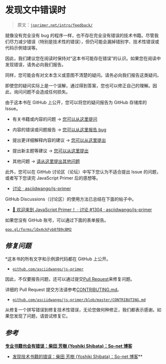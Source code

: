 # 发现文中错误时

> 原文：[`jsprimer.net/intro/feedback/`](https://jsprimer.net/intro/feedback/)

就像没有完全没有 bug 的程序一样，也不存在完全没有错误的技术书籍。尽管我们尽力减少错误（特别是技术性的错误），但仍可能会漏掉错别字、技术性错误或代码示例错误等。

因此，我们建议您在阅读时保持对“这本书可能存在错误”的认识。如果您在阅读中发现错误，请务必向我们报告。

同样，您可能会有对文本含义或意图不清楚的疑问。请务必向我们报告这类疑问。

即使您的疑问实际上是一个误解，通过得到答案，您也可以修正自己的理解。因此，询问问题不会造成任何损失。

由于这本书在 GitHub 上公开，您可以将您的疑问报告为 GitHub 存储库的 Issue。

+   有关书籍或内容的问题 → [您可以从这里提问](https://github.com/asciidwango/js-primer/issues/new?template=question.md)

+   内容的错误或问题报告 → [您可以从这里报告 bug](https://github.com/asciidwango/js-primer/issues/new?template=bug_report.md)

+   提出更详细解释内容的建议 → [您可以从这里提出](https://github.com/asciidwango/js-primer/issues/new?template=feature_request.md)

+   提出新主题等建议 → [您可以从这里提出](https://github.com/asciidwango/js-primer/issues/new?template=feature_request.md)

+   其他问题 → [请从这里提出其他问题](https://github.com/asciidwango/js-primer/issues/new?template=other.md)

此外，您可以在 GitHub 讨论区（论坛）中写下您认为不适合提出 Issue 的问题，或者写下您读完 JavaScript Primer 后的感想等。

+   [讨论 · asciidwango/js-primer](https://github.com/asciidwango/js-primer/discussions)

GitHub Discussions（讨论区）的使用方法已总结在下面的帖子中。

+   [👋 欢迎来到 JavaScript Primer！ · 讨论 #1304 · asciidwango/js-primer](https://github.com/asciidwango/js-primer/discussions/1304)

如果您没有 GitHub 账号，可以通过下面的表单报告。

[`goo.gl/forms/lOx4ckFyb0fB9cBM2`](https://goo.gl/forms/lOx4ckFyb0fB9cBM2)

## *修复问题*

*这本书的所有文字和示例源代码都在 GitHub 上公开。

+   [`github.com/asciidwango/js-primer`](https://github.com/asciidwango/js-primer)

因此，不仅要报告问题，还可以通过提交[Pull Request](https://help.github.com/articles/about-pull-requests/)来修复问题。

详细的 Pull Request 提交方法请参考[CONTRIBUTING.md](https://github.com/asciidwango/js-primer/blob/master/CONTRIBUTING.md)。

+   [`github.com/asciidwango/js-primer/blob/master/CONTRIBUTING.md`](https://github.com/asciidwango/js-primer/blob/master/CONTRIBUTING.md)

从修复一个拼写错误到修复技术性错误，无论您做何种修正，我们都表示感谢。如果您发现了问题，请尝试修复它。

## *参考*

**[专业书籍也会有错误：柴田 芳樹 (Yoshiki Shibata)：So-net 博客](https://yshibata.blog.ss-blog.jp/2015-12-23)**

+   [发现技术书籍的错误：柴田 芳樹 (Yoshiki Shibata)：So-net 博客](https://yshibata.blog.ss-blog.jp/2018-06-09)**
